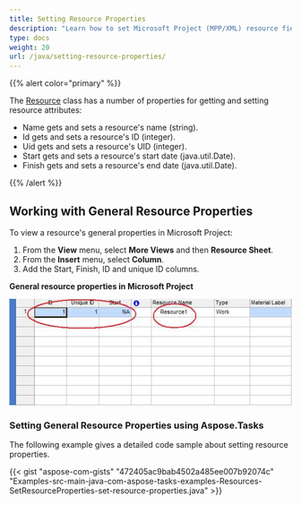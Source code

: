 ```yaml
---
title: Setting Resource Properties
description: "Learn how to set Microsoft Project (MPP/XML) resource fields using Aspose.Tasks for Java."
type: docs
weight: 20
url: /java/setting-resource-properties/
---
```


{{% alert color="primary" %}}

The [Resource](https://apireference.aspose.com/tasks/java/com.aspose.tasks/Resource) class has a number of properties for getting and setting resource attributes:

- Name gets and sets a resource's name (string).
- Id gets and sets a resource's ID (integer).
- Uid gets and sets a resource's UID (integer).
- Start gets and sets a resource's start date (java.util.Date).
- Finish gets and sets a resource's end date (java.util.Date).

{{% /alert %}}

## **Working with General Resource Properties**
To view a resource's general properties in Microsoft Project:

1. From the **View** menu, select **More Views** and then **Resource Sheet**.
2. From the **Insert** menu, select **Column**.
3. Add the Start, Finish, ID and unique ID columns.

**General resource properties in Microsoft Project**

![show general resource properties in Microsoft Project](setting-resource-properties_1.png)

### **Setting General Resource Properties using Aspose.Tasks**
The following example gives a detailed code sample about setting resource properties.

{{< gist "aspose-com-gists" "472405ac9bab4502a485ee007b92074c" "Examples-src-main-java-com-aspose-tasks-examples-Resources-SetResourceProperties-set-resource-properties.java" >}}
